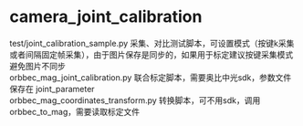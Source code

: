 # camera_joint_calibration  
test/joint_calibration_sample.py 采集、对比测试脚本，可设置模式（按键k采集或者间隔固定帧采集），由于图片保存是同步的，如果用于标定建议按键采集模式避免图片不同步     
orbbec_mag_joint_calibration.py 联合标定脚本，需要奥比中光sdk，参数文件保存在 joint_parameter  
orbbec_mag_coordinates_transform.py 转换脚本，可不用sdk，调用orbbec_to_mag，需要读取标定文件   
